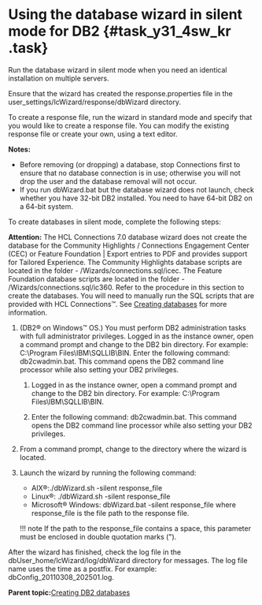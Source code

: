 # Using the database wizard in silent mode for DB2 {#task_y31_4sw_kr .task}

Run the database wizard in silent mode when you need an identical installation on multiple servers.

Ensure that the wizard has created the response.properties file in the user\_settings/lcWizard/response/dbWizard directory.

To create a response file, run the wizard in standard mode and specify that you would like to create a response file. You can modify the existing response file or create your own, using a text editor.

**Notes:**

-   Before removing \(or dropping\) a database, stop Connections first to ensure that no database connection is in use; otherwise you will not drop the user and the database removal will not occur.
-   If you run dbWizard.bat but the database wizard does not launch, check whether you have 32-bit DB2 installed. You need to have 64-bit DB2 on a 64-bit system.

To create databases in silent mode, complete the following steps:

**Attention:** The HCL Connections 7.0 database wizard does not create the database for the Community Highlights / Connections Engagement Center \(CEC\) or Feature Foundation \| Export entries to PDF and provides support for Tailored Experience. The Community Highlights database scripts are located in the folder - /Wizards/connections.sql/icec. The Feature Foundation database scripts are located in the folder - /Wizards/connections.sql/ic360. Refer to the procedure in this section to create the databases. You will need to manually run the SQL scripts that are provided with HCL Connections™. See [Creating databases](c_install_db_over.md) for more information.

1.  \(DB2® on Windows™ OS.\) You must perform DB2 administration tasks with full administrator privileges. Logged in as the instance owner, open a command prompt and change to the DB2 bin directory. For example: C:\\Program Files\\IBM\\SQLLIB\\BIN. Enter the following command: db2cwadmin.bat. This command opens the DB2 command line processor while also setting your DB2 privileges.

    1.  Logged in as the instance owner, open a command prompt and change to the DB2 bin directory. For example: C:\\Program Files\\IBM\\SQLLIB\\BIN.

    2.  Enter the following command: db2cwadmin.bat. This command opens the DB2 command line processor while also setting your DB2 privileges.

2.  From a command prompt, change to the directory where the wizard is located.

3.  Launch the wizard by running the following command:

    -   AIX®:./dbWizard.sh -silent response\_file
    -   Linux®: ./dbWizard.sh -silent response\_file
    -   Microsoft® Windows: dbWizard.bat -silent response\_file
    where response\_file is the file path to the response file.

    !!! note
    If the path to the response\_file contains a space, this parameter must be enclosed in double quotation marks \("\).


After the wizard has finished, check the log file in the dbUser\_home/lcWizard/log/dbWizard directory for messages. The log file name uses the time as a postfix. For example: dbConfig\_20110308\_202501.log.

**Parent topic:**[Creating DB2 databases](../install/c_inst_create_database_db2.md)

